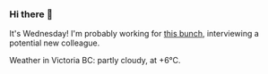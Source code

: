 ### Hi there :wave:

It's Wednesday! I'm probably working for [this bunch](https://github.com/kohofinancial), interviewing a potential new colleague.

Weather in Victoria BC: partly cloudy, at +6°C.
